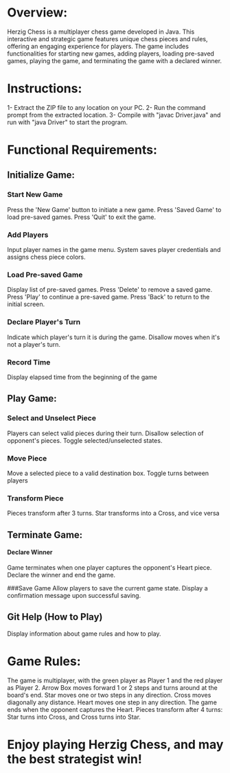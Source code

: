# Overview:
Herzig Chess is a multiplayer chess game developed in Java. This interactive and strategic game features unique chess pieces and rules, offering an engaging experience for players. The game includes functionalities for starting new games, adding players, loading pre-saved games, playing the game, and terminating the game with a declared winner.

# Instructions:
1- Extract the ZIP file to any location on your PC.
2- Run the command prompt from the extracted location.
3- Compile with "javac Driver.java" and run with "java Driver" to start the program.

# Functional Requirements:
## Initialize Game:
### Start New Game
Press the 'New Game' button to initiate a new game.
Press 'Saved Game' to load pre-saved games.
Press 'Quit' to exit the game.

### Add Players

Input player names in the game menu.
System saves player credentials and assigns chess piece colors.

### Load Pre-saved Game
Display list of pre-saved games.
Press 'Delete' to remove a saved game.
Press 'Play' to continue a pre-saved game.
Press 'Back' to return to the initial screen.

### Declare Player's Turn
Indicate which player's turn it is during the game.
Disallow moves when it's not a player's turn.

### Record Time
Display elapsed time from the beginning of the game

## Play Game:
### Select and Unselect Piece
Players can select valid pieces during their turn.
Disallow selection of opponent's pieces.
Toggle selected/unselected states.

### Move Piece
Move a selected piece to a valid destination box.
Toggle turns between players

### Transform Piece
Pieces transform after 3 turns.
Star transforms into a Cross, and vice versa

## Terminate Game:
#### Declare Winner
Game terminates when one player captures the opponent's Heart piece.
Declare the winner and end the game.

###Save Game
Allow players to save the current game state.
Display a confirmation message upon successful saving.

## Git Help (How to Play)
Display information about game rules and how to play.

# Game Rules:
The game is multiplayer, with the green player as Player 1 and the red player as Player 2.
Arrow Box moves forward 1 or 2 steps and turns around at the board's end.
Star moves one or two steps in any direction.
Cross moves diagonally any distance.
Heart moves one step in any direction.
The game ends when the opponent captures the Heart.
Pieces transform after 4 turns: Star turns into Cross, and Cross turns into Star.

# Enjoy playing Herzig Chess, and may the best strategist win!
